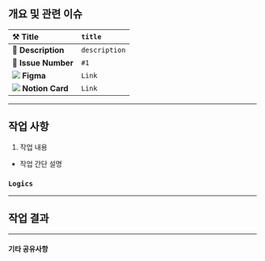 ## 개요 및 관련 이슈
<!-- MainIntroView의 UI 구현 (예시) -->
<!-- Issue Link: #1 -->
<!-- Figma: Link (선택) -->
<!-- Notion Card: Link (선택) -->

| ⚒️ Title | `title` | 
| :--- | :--- |
| 📜 **Description** | `description` |
| 📌 **Issue Number** | `#1` |
| ![](https://img.shields.io/badge/-black?logo=figma) **Figma** | `Link` |
| ![](https://img.shields.io/badge/-black?logo=notion) **Notion Card** | `Link` |

---

## 작업 사항
<!-- 1. MainIntroView의 ScrollView 구현 -->
1. 작업 내용
  - 작업 간단 설명

### `Logics`
<!--
## `Logic1`
> 팀원들이 알아야 하거나 다른 팀원들과 심층 리뷰를 해보고 싶은 메소드, 타입 등을 적습니다.
> 재활용성, 다른 기능에 줄 수 있는 영향도를 고려하여 작성합니다.
> 메소드, 타입 등의 이름을 적고 하단에 구현부를 작성합니다.
```swift
func doSomething() {
  print("")
}
```
-->

---

## 작업 결과
<!-- 이미지, gif 등을 캡쳐하여 첨부합니다. -->
<!-- 해당 섹션은 필수가 아닙니다! -->

---

#### 기타 공유사항
<!-- 야기될 수 있는 사이드 이펙트, 조사가 필요한 내용 등을 작성합니다. --> 
